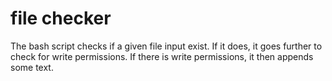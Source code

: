 # file checker
The bash script checks if a given file input exist. If it does, it goes further to check for write permissions. If there is write permissions, it then appends some text.
